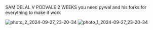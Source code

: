 SAM DELAL V PODVALE 2 WEEKS
you need pywal and his forks for everything to make it work 

![photo_2_2024-09-27_23-20-34](https://github.com/user-attachments/assets/85fa1460-eb75-472d-aa7b-e67dc50e4290)
![photo_1_2024-09-27_23-20-34](https://github.com/user-attachments/assets/2fe1320d-43fc-4d81-a396-181b3d321719)
